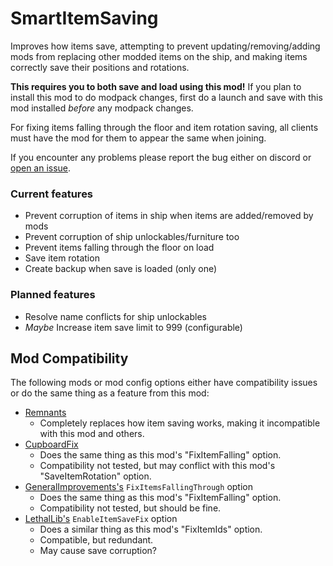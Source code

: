 # SmartItemSaving
Improves how items save, attempting to prevent updating/removing/adding mods from replacing other modded items on the ship, and making items correctly save their positions and rotations.

**This requires you to both save and load using this mod!** If you plan to install this mod to do modpack changes, first do a launch and save with this mod installed *before* any modpack changes.

For fixing items falling through the floor and item rotation saving, all clients must have the mod for them to appear the same when joining.

If you encounter any problems please report the bug either on discord or [open an issue](https://github.com/SylviBlossom/LC-SmartItemSaving/issues/new).

### Current features
- Prevent corruption of items in ship when items are added/removed by mods
- Prevent corruption of ship unlockables/furniture too
- Prevent items falling through the floor on load
- Save item rotation
- Create backup when save is loaded (only one)

### Planned features
- Resolve name conflicts for ship unlockables
- *Maybe* Increase item save limit to 999 (configurable)

## Mod Compatibility
The following mods or mod config options either have compatibility issues or do the same thing as a feature from this mod:

- [Remnants](https://thunderstore.io/c/lethal-company/p/KawaiiBone/Remnants/)
  - Completely replaces how item saving works, making it incompatible with this mod and others.
- [CupboardFix](https://thunderstore.io/c/lethal-company/p/Rocksnotch/CupboardFix/)
  - Does the same thing as this mod's "FixItemFalling" option.
  - Compatibility not tested, but may conflict with this mod's "SaveItemRotation" option.
- [GeneralImprovements's](https://thunderstore.io/c/lethal-company/p/ShaosilGaming/GeneralImprovements/) `FixItemsFallingThrough` option
  - Does the same thing as this mod's "FixItemFalling" option.
  - Compatibility not tested, but should be fine.
- [LethalLib's](https://thunderstore.io/c/lethal-company/p/Evaisa/LethalLib/) `EnableItemSaveFix` option
  - Does a similar thing as this mod's "FixItemIds" option.
  - Compatible, but redundant.
  - May cause save corruption?